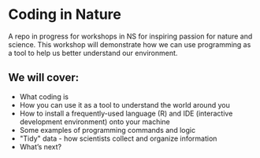 # Coding in Nature
A repo in progress for workshops in NS for inspiring passion for nature and science. This workshop will demonstrate how we can use programming as a tool to help us better understand our environment.


## We will cover:

+ What coding is
+ How you can use it as a tool to understand the world around you
+ How to install a frequently-used language (R) and IDE (interactive development environment) onto your machine 
+ Some examples of programming commands and logic
+ "Tidy" data - how scientists collect and organize information
+ What’s next?
